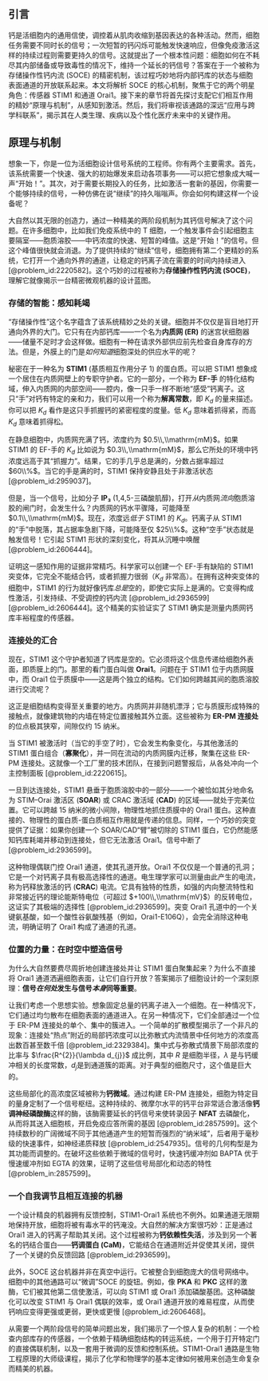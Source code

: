 ## 引言
钙是活细胞内的通用信使，调控着从肌肉收缩到基因表达的各种活动。然而，细胞任务需要不同时长的信号；一次短暂的钙闪烁可能触发快速响应，但像免疫激活这样的持续过程则需要更持久的信号。这就提出了一个根本性问题：细胞如何在不耗尽其内部储备或导致毒性的情况下，维持一个延长的钙信号？答案在于一个被称为存储操作性钙内流 (SOCE) 的精密机制，该过程巧妙地将内部钙库的状态与细胞表面通道的开放联系起来。本文将解析 SOCE 的核心机制，聚焦于它的两个明星角色：传感器 STIM1 和通道 Orai1。接下来的章节将首先探讨支配它们相互作用的精妙“原理与机制”，从感知到激活。然后，我们将审视该通路的深远“应用与跨学科联系”，揭示其在人类生理、疾病以及个性化医疗未来中的关键作用。

## 原理与机制

想象一下，你是一位为活细胞设计信号系统的工程师。你有两个主要需求。首先，该系统需要一个快速、强大的初始爆发来启动各项事务——可以把它想象成大喊一声“开始！”。其次，对于需要长期投入的任务，比如激活一套新的基因，你需要一个能够持续的信号，一种仿佛在说“继续”的持久嗡嗡声。你会如何构建这样一个设备呢？

大自然以其无限的创造力，通过一种精美的两阶段机制为其钙信号解决了这个问题。在许多细胞中，比如我们免疫系统中的 T 细胞，一个触发事件会引起细胞主要隔室——胞质溶胶——中钙浓度的快速、短暂的峰值。这是“开始！”的信号。但这个峰值很快就会消退。为了提供持续的“继续”信号，细胞拥有第二个更精妙的系统，它打开一个通向外界的通道，让稳定的钙离子流在需要的时间内持续进入 [@problem_id:2220582]。这个巧妙的过程被称为**存储操作性钙内流 (SOCE)**，理解它就像揭示一台精密微观机器的设计蓝图。

### 存储的智能：感知耗竭

“存储操作性”这个名字蕴含了该系统精妙之处的关键。细胞并不仅仅是盲目地打开通向外界的大门。它只有在内部钙库——一个名为**内质网 (ER)** 的迷宫状细胞器——储量不足时才会这样做。细胞有一种在请求外部供应前先检查自身库存的方法。但是，外膜上的门是*如何知道*细胞深处的供应水平的呢？

秘密在于一种名为 **STIM1** (基质相互作用分子 1) 的蛋白质。可以把 STIM1 想象成一个居住在内质网壁上的专职守护者。它的一部分，一个称为 **EF-手** 的特化结构域，伸入内质网的内部空间——腔内，像一只手一样不断地“感受”钙离子。这只“手”对钙有特定的亲和力，我们可以用一个称为**解离常数**，即 $K_d$ 的量来描述。你可以把 $K_d$ 看作是这只手抓握钙的紧密程度的度量。低 $K_d$ 意味着抓得紧，而高 $K_d$ 意味着抓得松。

在静息细胞中，内质网充满了钙，浓度约为 $0.5\\,\\mathrm{mM}$。如果 STIM1 的 EF-手的 $K_d$ 比如说为 $0.3\\,\\mathrm{mM}$，那么它所处的环境中钙浓度远高于其“抓握力”。结果，它的手几乎总是满的，分数占据率超过 $60\\%$。当它的手是满的时，STIM1 保持安静且处于非激活状态 [@problem_id:2959037]。

但是，当一个信号，比如分子 **IP₃** (1,4,5-三磷酸肌醇)，打开*从*内质网*流向*胞质溶胶的闸门时，会发生什么？内质网的钙水平骤降，可能降至 $0.1\\,\\mathrm{mM}$。现在，浓度远*低于* STIM1 的 $K_d$。钙离子从 STIM1 的“手”中脱落，其占据率急剧下降，可能降至仅 $25\\%$。这种“空手”状态就是触发信号！它引起 STIM1 形状的深刻变化，将其从沉睡中唤醒 [@problem_id:2606444]。

证明这一感知作用的证据非常精巧。科学家可以创建一个 EF-手有缺陷的 STIM1 突变体，它完全不能结合钙，或者抓握力很弱（$K_d$ 非常高）。在拥有这种突变体的细胞中，STIM1 的行为就好像钙库*总是*空的，即使它实际上是满的。它变得构成性激活，引发持续、不受调控的钙内流 [@problem_id:2936599] [@problem_id:2606444]。这个精美的实验证实了 STIM1 确实是测量内质网钙库丰裕程度的传感器。

### 连接处的汇合

现在，STIM1 这个守护者知道了钙库是空的。它必须将这个信息传递给细胞外表面，即质膜上的门。那里的看门蛋白叫做 **Orai1**。问题在于 STIM1 位于内质网膜中，而 Orai1 位于质膜中——这是两个独立的结构。它们如何跨越其间的胞质溶胶进行交流呢？

这正是细胞结构变得至关重要的地方。内质网并非随机漂浮；它与质膜形成特殊的接触点，就像建筑物的内墙在特定位置接触其外立面。这些被称为 **ER-PM 连接处** 的位点极其狭窄，间隙仅约 15 纳米。

当 STIM1 被激活时（当它的手空了时），它会发生构象变化，与其他激活的 STIM1 蛋白组合（**寡聚化**），并一同在流动的内质网膜内迁移，聚集在这些 ER-PM 连接处。这就像一个工厂里的技术团队，在接到问题警报后，从各处冲向一个主控制面板 [@problem_id:2220615]。

一旦到达连接处，STIM1 悬垂于胞质溶胶中的一部分——一个被恰如其分地命名为 STIM–Orai 激活区 (**SOAR**) 或 CRAC 激活域 (**CAD**) 的区域——就处于完美位置。它可以跨越 15 纳米的微小间隙，物理性地抓住质膜中的 Orai1 蛋白。这种直接的、物理性的蛋白质-蛋白质相互作用就是传递的信息。同样，一个巧妙的突变提供了证据：如果你创建一个 SOAR/CAD“臂”被切除的 STIM1 蛋白，它仍然能感知钙库耗竭并移动到连接处，但它无法激活 Orai1。信号中断了 [@problem_id:2936599]。

这种物理偶联门控 Orai1 通道，使其孔道开放。Orai1 不仅仅是一个普通的孔洞；它是一个对钙离子具有极高选择性的通道。电生理学家可以测量由此产生的电流，称为钙释放激活的钙 (**CRAC**) 电流。它具有独特的性质，如强的内向整流特性和非常接近钙的理论能斯特电位（可超过 $+100\\,\\mathrm{mV}$）的反转电位，这证实了其极端的选择性 [@problem_id:2936599]。突变 Orai1 孔道中的一个关键氨基酸，如一个酸性谷氨酸残基（例如，Orai1-E106Q），会完全消除这种电流，明确证明了 Orai1 构成了通道的孔道。

### 位置的力量：在时空中塑造信号

为什么大自然要费尽周折地创建连接处并让 STIM1 蛋白聚集起来？为什么不直接将 Orai1 通道洒遍细胞表面，让它们自行开放？答案揭示了细胞设计的一个深刻原理：**信号*在何处*发生与信号*本身*同等重要**。

让我们考虑一个思想实验。想象固定总量的钙离子进入一个细胞。在一种情况下，它们通过均匀散布在细胞表面的通道进入。在另一种情况下，它们全部通过一个位于 ER-PM 连接处的单个、集中的簇进入。一个简单的扩散模型揭示了一个非凡的现象：连接处“热点”附近的局部钙浓度可以比弥散式内流情景中任何地方的浓度高出数百甚至数千倍 [@problem_id:2329384]。集中式与弥散式情景下局部浓度的比率与 $\frac{R^{2}}{\lambda d_{j}}$ 成比例，其中 $R$ 是细胞半径，$\lambda$ 是与钙缓冲相关的长度常数，$d_j$是到通道簇的距离。对于典型的细胞尺寸，这个值是巨大的。

这些局部化的高浓度区域被称为**钙微域**。通过构建 ER-PM 连接处，细胞为特定目的量身定制了一个信号枢纽。这种持续的、微摩尔水平的钙平台非常适合激活像**钙调神经磷酸酶**这样的酶，该酶需要延长的钙信号来使转录因子 **NFAT** 去磷酸化，从而将其送入细胞核，开启免疫应答所需的基因 [@problem_id:2857599]。这个持续数秒的广阔微域不同于其他通道产生的短暂而强烈的“纳米域”，后者用于毫秒级的快速事件，如神经递质释放 [@problem_id:2547935]。信号的几何构型是为其功能而调整的。在破坏这些依赖于微域的信号时，快速钙缓冲剂如 BAPTA 优于慢速缓冲剂如 EGTA 的效果，证明了这些信号局部化和动态的特性 [@problem_in:2857599]。

### 一个自我调节且相互连接的机器

一个设计精良的机器拥有反馈控制，STIM1-Orai1 系统也不例外。如果通道无限期地保持开放，细胞将被有毒水平的钙淹没。大自然的解决方案很巧妙：正是通过 Orai1 进入的钙离子帮助其关闭。这个过程被称为**钙依赖性失活**，涉及到另一个著名的钙结合蛋白——**钙调蛋白 (CaM)**，它能结合在通道附近并促使其关闭，提供了一个关键的负反馈回路 [@problem_id:2936599]。

此外，SOCE 这台机器并非在真空中运行。它被整合到细胞庞大的信号网络中。细胞中的其他通路可以“微调”SOCE 的旋钮。例如，像 **PKA** 和 **PKC** 这样的激酶，它们被其他第二信使激活，可以向 STIM1 或 Orai1 添加磷酸基团。这种磷酸化可以改变 STIM1 与 Orai1 偶联的效率，或 Orai1 通道开放的难易程度，从而使钙响应变得更强或更弱，更快或更慢 [@problem_id:2606468]。

从需要一个两阶段信号的简单问题出发，我们揭示了一个惊人复杂的机制：一个检查内部库存的传感器，一个依赖于精确细胞结构的转运系统，一个用于打开特定门的直接偶联机制，以及一套用于微调的反馈和控制系统。STIM1-Orai1 通路是生物工程原理的大师级课程，揭示了化学和物理学的基本定律如何被用来创造生命复杂而精美的机器。

